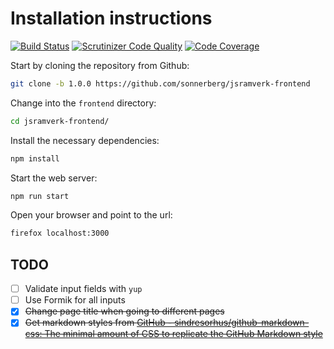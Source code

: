 # Installation instructions

[![Build Status](https://travis-ci.org/sonnerberg/jsramverk-frontend.svg?branch=master)](https://travis-ci.org/sonnerberg/jsramverk-frontend)
[![Scrutinizer Code Quality](https://scrutinizer-ci.com/g/sonnerberg/jsramverk-frontend/badges/quality-score.png?b=master)](https://scrutinizer-ci.com/g/sonnerberg/jsramverk-frontend/?branch=master)
[![Code Coverage](https://scrutinizer-ci.com/g/sonnerberg/jsramverk-frontend/badges/coverage.png?b=master)](https://scrutinizer-ci.com/g/sonnerberg/jsramverk-frontend/?branch=master)

Start by cloning the repository from Github:

```bash
git clone -b 1.0.0 https://github.com/sonnerberg/jsramverk-frontend
```

Change into the `frontend` directory:

```bash
cd jsramverk-frontend/
```

Install the necessary dependencies:

```bash
npm install
```

Start the web server:

```bash
npm run start
```

Open your browser and point to the url:

```bash
firefox localhost:3000
```

## TODO

- [ ] Validate input fields with `yup`
- [ ] Use Formik for all inputs
- [x] ~~Change page title when going to different pages~~
- [x] ~~Get markdown styles from [GitHub - sindresorhus/github-markdown-css: The minimal amount of CSS to replicate the GitHub Markdown style](https://github.com/sindresorhus/github-markdown-css)~~
